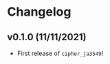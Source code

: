 # Changelog

<!--next-version-placeholder-->

## v0.1.0 (11/11/2021)

- First release of `cipher_ja3549`!
